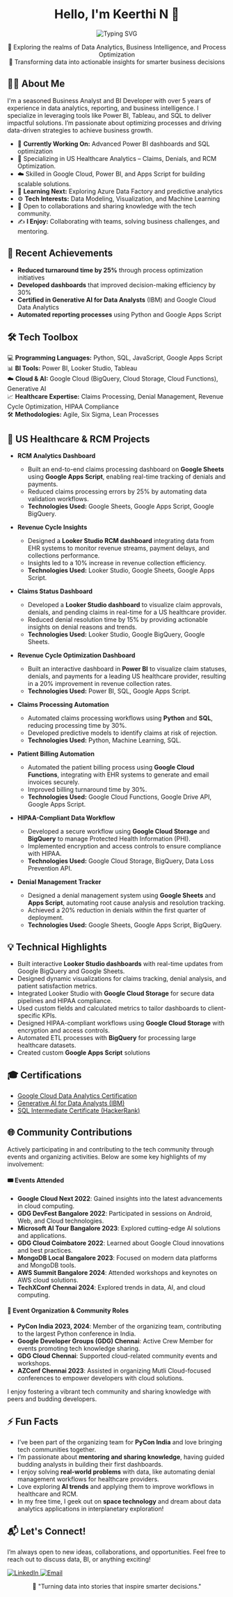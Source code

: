 
<!-- Heading with centered text and wave emoji -->
<h1 align="center">Hello, I'm Keerthi N 👋</h1>
<p align="center">
  <img src="https://readme-typing-svg.demolab.com?font=Fira+Code&duration=3500&pause=400&color=008080&center=true&vCenter=true&width=500&lines=💻+Business+Analyst+%7C+Data+Enthusiast;📊+BI+Developer+%7C+SQL+Expert;🏥+US+Healthcare+%7C+RCM+Specialist;☁️+Google+Cloud+%7C+Looker+Studio+Pro;📈+Process+Optimization+%7C+Data+Storytelling" alt="Typing SVG" />
</p>

<!-- Intro with unique styling -->
<p align="center">
  🚀 Exploring the realms of Data Analytics, Business Intelligence, and Process Optimization <br>
  🎯 Transforming data into actionable insights for smarter business decisions
</p>

<!-- About Me Section with icons -->
<h2 align="left">🧑‍💻 About Me</h2>
<p>
I'm a seasoned Business Analyst and BI Developer with over 5 years of experience in data analytics, reporting, and business intelligence. I specialize in leveraging tools like Power BI, Tableau, and SQL to deliver impactful solutions. I’m passionate about optimizing processes and driving data-driven strategies to achieve business growth.
</p>

- 🔭 **Currently Working On:** Advanced Power BI dashboards and SQL optimization
- 🏥 Specializing in US Healthcare Analytics – Claims, Denials, and RCM Optimization.
- ☁️ Skilled in Google Cloud, Power BI, and Apps Script for building scalable solutions.
- 🌱 **Learning Next:** Exploring Azure Data Factory and predictive analytics  
- ⚙️ **Tech Interests:** Data Modeling, Visualization, and Machine Learning
- 🌟 Open to collaborations and sharing knowledge with the tech community.
- ✍️ **I Enjoy:** Collaborating with teams, solving business challenges, and mentoring.

<!-- Recent Activity -->
<h2 align="left">🎯 Recent Achievements</h2>

- **Reduced turnaround time by 25%** through process optimization initiatives  
- **Developed dashboards** that improved decision-making efficiency by 30%  
- **Certified in Generative AI for Data Analysts** (IBM) and Google Cloud Data Analytics  
- **Automated reporting processes** using Python and Google Apps Script  

<!-- Skills with creative emojis -->
<h2 align="left">🛠️ Tech Toolbox</h2>
<p>
  
💻 **Programming Languages:** Python, SQL, JavaScript, Google Apps Script  
📊 **BI Tools:** Power BI, Looker Studio, Tableau  
☁️ **Cloud & AI:** Google Cloud (BigQuery, Cloud Storage, Cloud Functions), Generative AI  
📈 **Healthcare Expertise:** Claims Processing, Denial Management, Revenue Cycle Optimization, HIPAA Compliance  
🛠️ **Methodologies:** Agile, Six Sigma, Lean Processes  
  
</p>

<h2 align="left">🏥 US Healthcare & RCM Projects</h2>

- **RCM Analytics Dashboard**
  - Built an end-to-end claims processing dashboard on **Google Sheets** using **Google Apps Script**, enabling real-time tracking of denials and payments.
  - Reduced claims processing errors by 25% by automating data validation workflows.
  - **Technologies Used:** Google Sheets, Google Apps Script, Google BigQuery.
 
- **Revenue Cycle Insights**
  - Designed a **Looker Studio RCM dashboard** integrating data from EHR systems to monitor revenue streams, payment delays, and collections performance.
  - Insights led to a 10% increase in revenue collection efficiency.
  - **Technologies Used:** Looker Studio, Google Sheets, Google Apps Script.

- **Claims Status Dashboard**
  - Developed a **Looker Studio dashboard** to visualize claim approvals, denials, and pending claims in real-time for a US healthcare provider.
  - Reduced denial resolution time by 15% by providing actionable insights on denial reasons and trends.
  - **Technologies Used:** Looker Studio, Google BigQuery, Google Sheets.
 
- **Revenue Cycle Optimization Dashboard**
  - Built an interactive dashboard in **Power BI** to visualize claim statuses, denials, and payments for a leading US healthcare provider, resulting in a 20% improvement in revenue collection rates.
  - **Technologies Used:** Power BI, SQL, Google Apps Script.
 
- **Claims Processing Automation**
  - Automated claims processing workflows using **Python** and **SQL**, reducing processing time by 30%.
  - Developed predictive models to identify claims at risk of rejection.
  - **Technologies Used:** Python, Machine Learning, SQL.

- **Patient Billing Automation**
  - Automated the patient billing process using **Google Cloud Functions**, integrating with EHR systems to generate and email invoices securely.
  - Improved billing turnaround time by 30%.
  - **Technologies Used:** Google Cloud Functions, Google Drive API, Google Apps Script.

- **HIPAA-Compliant Data Workflow**
  - Developed a secure workflow using **Google Cloud Storage** and **BigQuery** to manage Protected Health Information (PHI).
  - Implemented encryption and access controls to ensure compliance with HIPAA.
  - **Technologies Used:** Google Cloud Storage, BigQuery, Data Loss Prevention API.

- **Denial Management Tracker**
  - Designed a denial management system using **Google Sheets** and **Apps Script**, automating root cause analysis and resolution tracking.
  - Achieved a 20% reduction in denials within the first quarter of deployment.
  - **Technologies Used:** Google Sheets, Google Apps Script, BigQuery.

<h2 align="left">💡 Technical Highlights</h2>

- Built interactive **Looker Studio dashboards** with real-time updates from Google BigQuery and Google Sheets.
- Designed dynamic visualizations for claims tracking, denial analysis, and patient satisfaction metrics.
- Integrated Looker Studio with **Google Cloud Storage** for secure data pipelines and HIPAA compliance.
- Used custom fields and calculated metrics to tailor dashboards to client-specific KPIs.
- Designed HIPAA-compliant workflows using **Google Cloud Storage** with encryption and access controls.
- Automated ETL processes with **BigQuery** for processing large healthcare datasets.
- Created custom **Google Apps Script** solutions

<h2 align="left">🎓 Certifications</h2>

- [Google Cloud Data Analytics Certification](https://www.credly.com/badges/72299b11-ce9f-4901-a0e1-fa25470f2ad5)  
- [Generative AI for Data Analysts (IBM)](https://www.coursera.org/account/accomplishments/specialization/BTET8TKZKFRU)  
- [SQL Intermediate Certificate (HackerRank)](https://www.hackerrank.com/certificates/60c1cfcaa3fa)  

<h2 align="left">🌐 Community Contributions</h2>

<p>Actively participating in and contributing to the tech community through events and organizing activities. Below are some key highlights of my involvement:</p>

#### **🎟️ Events Attended**
- **Google Cloud Next 2022**: Gained insights into the latest advancements in cloud computing.  
- **GDG DevFest Bangalore 2022**: Participated in sessions on Android, Web, and Cloud technologies.  
- **Microsoft AI Tour Bangalore 2023**: Explored cutting-edge AI solutions and applications.  
- **GDG Cloud Coimbatore 2022**: Learned about Google Cloud innovations and best practices.  
- **MongoDB Local Bangalore 2023**: Focused on modern data platforms and MongoDB tools.  
- **AWS Summit Bangalore 2024**: Attended workshops and keynotes on AWS cloud solutions.  
- **TechXConf Chennai 2024**: Explored trends in data, AI, and cloud computing.

#### **🤝 Event Organization & Community Roles**
- **PyCon India 2023, 2024**: Member of the organizing team, contributing to the largest Python conference in India.  
- **Google Developer Groups (GDG) Chennai**: Active Crew Member for events promoting tech knowledge sharing.  
- **GDG Cloud Chennai**: Supported cloud-related community events and workshops.  
- **AZConf Chennai 2023**: Assisted in organizing Mutli Cloud-focused conferences to empower developers with cloud solutions.

<p>I enjoy fostering a vibrant tech community and sharing knowledge with peers and budding developers.</p>

<!-- Fun section to stand out -->
<h2 align="left">⚡ Fun Facts</h2>

- I’ve been part of the organizing team for **PyCon India** and love bringing tech communities together.  
- I’m passionate about **mentoring and sharing knowledge**, having guided budding analysts in building their first dashboards.  
- I enjoy solving **real-world problems** with data, like automating denial management workflows for healthcare providers.  
- Love exploring **AI trends** and applying them to improve workflows in healthcare and RCM.  
- In my free time, I geek out on **space technology** and dream about data analytics applications in interplanetary exploration!  

<!-- Call to action: How to connect -->
<h2 align="left">📬 Let's Connect!</h2>
<p>
I’m always open to new ideas, collaborations, and opportunities. Feel free to reach out to discuss data, BI, or anything exciting!  
</p>

<p align="left">
  <a href="https://www.linkedin.com/in/nkeerthiraj/" target="_blank">
    <img src="https://img.shields.io/badge/LinkedIn-%230077B5.svg?style=for-the-badge&logo=linkedin&logoColor=white" alt="LinkedIn" />
  </a>
  <a href="mailto:keerthiraj94@outlook.com">
    <img src="https://img.shields.io/badge/Email-D14836?style=for-the-badge&logo=gmail&logoColor=white" alt="Email" />
  </a>
</p>

<!-- Footer: Inspirational Quote -->
<p align="center">
  🌟 "Turning data into stories that inspire smarter decisions."  
</p>
